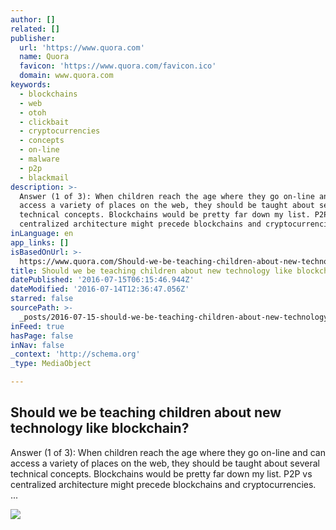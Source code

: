 ```yaml
---
author: []
related: []
publisher:
  url: 'https://www.quora.com'
  name: Quora
  favicon: 'https://www.quora.com/favicon.ico'
  domain: www.quora.com
keywords:
  - blockchains
  - web
  - otoh
  - clickbait
  - cryptocurrencies
  - concepts
  - on-line
  - malware
  - p2p
  - blackmail
description: >-
  Answer (1 of 3): When children reach the age where they go on-line and can
  access a variety of places on the web, they should be taught about several
  technical concepts. Blockchains would be pretty far down my list. P2P vs
  centralized architecture might precede blockchains and cryptocurrencies. ...
inLanguage: en
app_links: []
isBasedOnUrl: >-
  https://www.quora.com/Should-we-be-teaching-children-about-new-technology-like-blockchain
title: Should we be teaching children about new technology like blockchain?
datePublished: '2016-07-15T06:15:46.944Z'
dateModified: '2016-07-14T12:36:47.056Z'
starred: false
sourcePath: >-
  _posts/2016-07-15-should-we-be-teaching-children-about-new-technology-like-blo.md
inFeed: true
hasPage: false
inNav: false
_context: 'http://schema.org'
_type: MediaObject

---
```

<article style=""><h1>Should we be teaching children about new technology like blockchain?</h1><p>Answer (1 of 3): When children reach the age where they go on-line and can access a variety of places on the web, they should be taught about several technical concepts. Blockchains would be pretty far down my list. P2P vs centralized architecture might precede blockchains and cryptocurrencies. ...</p><img src="https://qsf.ec.quoracdn.net/-images.new_grid.fb_share_default.pnge6dde9cfa6e03c43.png" /></article>